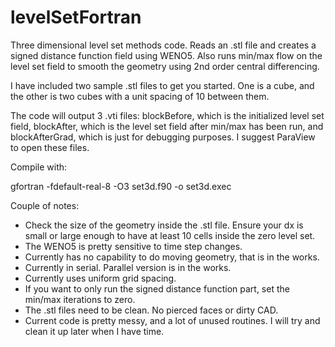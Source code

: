 # levelSetFortran
Three dimensional level set methods code. Reads an .stl file and creates a signed distance function field using WENO5. Also runs min/max flow on the level set field to smooth the geometry using 2nd order central differencing. 

I have included two sample .stl files to get you started. One is a cube, and the other is two cubes with a unit spacing of 10 between them. 

The code will output 3 .vti files: blockBefore, which is the initialized level set field, blockAfter, which is the level set field after min/max has been run, and blockAfterGrad, which is just for debugging purposes. I suggest ParaView to open these files.

Compile with:

gfortran -fdefault-real-8 -O3 set3d.f90 -o set3d.exec

Couple of notes:
- Check the size of the geometry inside the .stl file. Ensure your dx is small or large enough to have at least 10 cells inside the zero level set. 
- The WENO5 is pretty sensitive to time step changes. 
- Currently has no capability to do moving geometry, that is in the works.
- Currently in serial. Parallel version is in the works.
- Currently uses uniform grid spacing. 
- If you want to only run the signed distance function part, set the min/max iterations to zero.
- The .stl files need to be clean. No pierced faces or dirty CAD.
- Current code is pretty messy, and a lot of unused routines. I will try and clean it up later when I have time.
